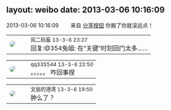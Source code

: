 layout: weibo
date: 2013-03-06 10:16:09
---
<meta name="referrer" content="no-referrer" />

2013-03-06 10:16:09  &nbsp;&nbsp;&nbsp;&nbsp;&nbsp;&nbsp; 来自 <a href="http://app.weibo.com/t/feed/cUcI1A" rel="nofollow">分享按钮</a>
你搬了你就滚远点！ ​​​

<table style="width: 100%;">
  <tr>
    <td style="width: 40px;"><img style="border-radius:50%" src="https://tva3.sinaimg.cn/crop.0.0.639.639.50/6d2a6003jw8f3idy69w2gj20hs0hrt9g.jpg?KID=imgbed,tva&Expires=1624467283&ssig=sCerVenxnY"></td>
    <td colspan="2"><small>风二码畜 13-3-6 23:27</small><br/>回复:@354兔姐: 在“关键”时刻回门太多……</td>
  </tr>
</table>

<table style="width: 100%;">
  <tr>
    <td style="width: 40px;"><img style="border-radius:50%" src="https://tva4.sinaimg.cn/crop.0.0.180.180.50/7d25944djw1e8qgp5bmzyj2050050aa8.jpg?KID=imgbed,tva&Expires=1624467283&ssig=Cae6YFCe8t"></td>
    <td colspan="2"><small>qq335544 13-3-6 22:50</small><br/>。。。。。 咋回事捏</td>
  </tr>
</table>

<table style="width: 100%;">
  <tr>
    <td style="width: 40px;"><img style="border-radius:50%" src="https://tva1.sinaimg.cn/crop.0.0.180.180.50/9dc97b7fjw1e8qgp5bmzyj2050050aa8.jpg?KID=imgbed,tva&Expires=1624467283&ssig=5B38cxGmcX"></td>
    <td colspan="2"><small>文丽的港湾 13-3-6 19:50</small><br/>肿么了？</td>
  </tr>
</table>
